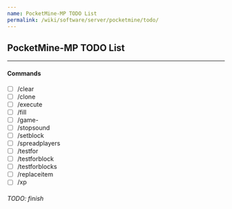 ```yaml
---
name: PocketMine-MP TODO List
permalink: /wiki/software/server/pocketmine/todo/
---
```

## PocketMine-MP TODO List
---

#### Commands
- [ ] /clear
- [ ] /clone
- [ ] /execute
- [ ] /fill
- [ ] /game-
- [ ] /stopsound
- [ ] /setblock
- [ ] /spreadplayers
- [ ] /testfor
- [ ] /testforblock
- [ ] /testforblocks
- [ ] /replaceitem
- [ ] /xp

###### TODO: finish
